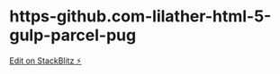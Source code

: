 # https-github.com-lilather-html-5-gulp-parcel-pug

[Edit on StackBlitz ⚡️](https://stackblitz.com/edit/node-hazhfk)